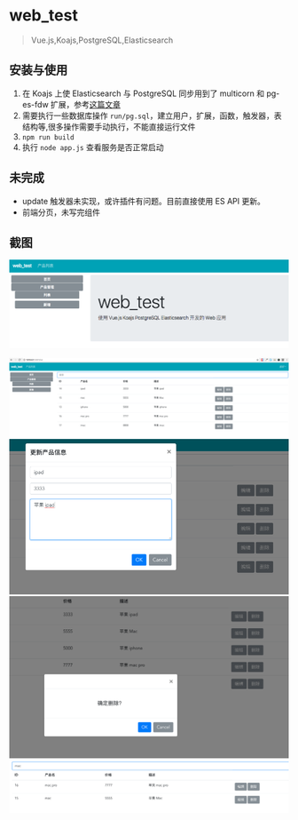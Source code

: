 # web_test

> Vue.js,Koajs,PostgreSQL,Elasticsearch

## 安装与使用
1. 在 Koajs 上使 Elasticsearch 与 PostgreSQL 同步用到了 multicorn 和 pg-es-fdw 扩展，参考[这篇文章](https://yq.aliyun.com/articles/56824)
2. 需要执行一些数据库操作 `run/pg.sql`，建立用户，扩展，函数，触发器，表结构等,很多操作需要手动执行，不能直接运行文件
3. `npm run build`
4. 执行 `node app.js` 查看服务是否正常启动

## 未完成
  * update 触发器未实现，或许插件有问题。目前直接使用 ES API 更新。
  * 前端分页，未写完组件

## 截图

![image](https://raw.githubusercontent.com/gavin66/web_test/master/doc/5.png)

![image](https://raw.githubusercontent.com/gavin66/web_test/master/doc/1.png)
![image](https://raw.githubusercontent.com/gavin66/web_test/master/doc/2.png)
![image](https://raw.githubusercontent.com/gavin66/web_test/master/doc/3.png)
![image](https://raw.githubusercontent.com/gavin66/web_test/master/doc/4.png)

